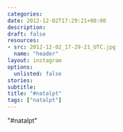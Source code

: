 ```yaml
---
categories:
date: 2012-12-02T17:29:21+00:00
description:
draft: false
resources:
- src: 2012-12-02_17-29-21_UTC.jpg
  name: "header"
layout: instagram
options:
  unlisted: false
stories:
subtitle:
title: "#natalpt"
tags: ["natalpt"]
---
```


"#natalpt"

